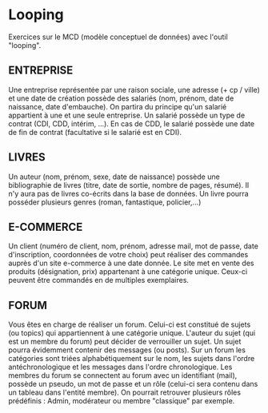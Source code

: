 # Looping

Exercices sur le MCD (modèle conceptuel de données) avec l'outil "looping".

## ENTREPRISE
Une entreprise représentée par une raison sociale, une adresse (+ cp / ville) et une date de création possède des salariés (nom, prénom, date de naissance, date d'embauche). On partira du principe qu'un salarié appartient à une et une seule entreprise.
Un salarié possède un type de contrat (CDI, CDD, intérim, ...). En cas de CDD, le salarié possède une date de fin de contrat (facultative si le salarié est en CDI).

## LIVRES
Un auteur (nom, prénom, sexe, date de naissance) possède une bibliographie de livres (titre, date de sortie, nombre de pages, résumé). Il n'y aura pas de livres co-écrits dans la base de données. Un livre pourra posséder plusieurs genres (roman, fantastique, policier,...)

## E-COMMERCE
Un client (numéro de client, nom, prénom, adresse mail, mot de passe, date d'inscription, coordonnées de votre choix) peut réaliser des commandes auprès d'un site e-commerce à une date donnée.
Le site met en vente des produits (désignation, prix) appartenant à une catégorie unique. Ceux-ci peuvent être commandés en de multiples exemplaires.

## FORUM
Vous êtes en charge de réaliser un forum.
Celui-ci est constitué de sujets (ou topics) qui appartiennent à une catégorie unique. L'auteur du sujet (qui est un membre du forum) peut décider de verrouiller un sujet. Un sujet pourra évidemment contenir des messages (ou posts).
Sur un forum les catégories sont triées alphabétiquement sur le nom, les sujets dans l'ordre antéchronologique et les messages dans l'ordre chronologique.
Les membres du forum se connectent au forum avec un identifiant (mail), possède un pseudo, un mot de passe et un rôle (celui-ci sera contenu dans un tableau dans l'entité membre). On pourrait retrouver plusieurs rôles prédéfinis : Admin, modérateur ou membre "classique" par exemple.
